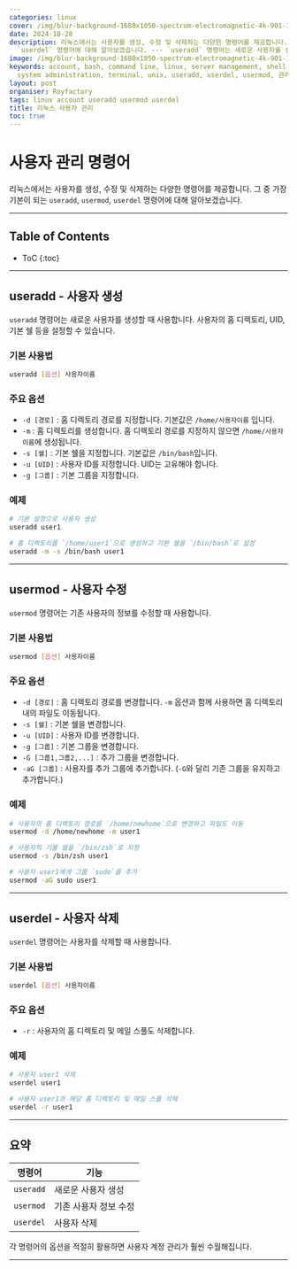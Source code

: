```yaml
---
categories: linux
cover: /img/blur-background-1680x1050-spectrum-electromagnetic-4k-901-1.jpg
date: 2024-10-28
description: 리눅스에서는 사용자를 생성, 수정 및 삭제하는 다양한 명령어를 제공합니다. 그 중 가장 기본이 되는 `useradd`, `usermod`,
  `userdel` 명령어에 대해 알아보겠습니다. --- `useradd` 명령어는 새로운 사용자를 생성할 때 사용합니다. 사용자의 홈 디렉토리...
image: /img/blur-background-1680x1050-spectrum-electromagnetic-4k-901-1.jpg
keywords: account, bash, command line, linux, server management, shell scripting,
  system administration, terminal, unix, useradd, userdel, usermod, 관리, 리눅스, 사용자
layout: post
organiser: Royfactory
tags: linux account useradd usermod userdel
title: 리눅스 사용자 관리
toc: true
---
```

# 사용자 관리 명령어
리눅스에서는 사용자를 생성, 수정 및 삭제하는 다양한 명령어를 제공합니다. 그 중 가장 기본이 되는 `useradd`, `usermod`, `userdel` 명령어에 대해 알아보겠습니다.

---
## Table of Contents

* ToC
{:toc}

---

## useradd - 사용자 생성

`useradd` 명령어는 새로운 사용자를 생성할 때 사용합니다. 사용자의 홈 디렉토리, UID, 기본 쉘 등을 설정할 수 있습니다.

### 기본 사용법
```bash
useradd [옵션] 사용자이름
```

### 주요 옵션
* `-d [경로]` : 홈 디렉토리 경로를 지정합니다. 기본값은 `/home/사용자이름` 입니다.
* `-m` : 홈 디렉토리를 생성합니다. 홈 디렉토리 경로를 지정하지 않으면 `/home/사용자이름`에 생성됩니다.
* `-s [쉘]` : 기본 쉘을 지정합니다. 기본값은 `/bin/bash`입니다.
* `-u [UID]` : 사용자 ID를 지정합니다. UID는 고유해야 합니다.
* `-g [그룹]` : 기본 그룹을 지정합니다.

### 예제
```bash
# 기본 설정으로 사용자 생성
useradd user1

# 홈 디렉토리를 `/home/user1`으로 생성하고 기본 쉘을 `/bin/bash`로 설정
useradd -m -s /bin/bash user1
```

---

## usermod - 사용자 수정

`usermod` 명령어는 기존 사용자의 정보를 수정할 때 사용합니다.

### 기본 사용법
```bash
usermod [옵션] 사용자이름
```

### 주요 옵션
* `-d [경로]` : 홈 디렉토리 경로를 변경합니다. `-m` 옵션과 함께 사용하면 홈 디렉토리 내의 파일도 이동됩니다.
* `-s [쉘]` : 기본 쉘을 변경합니다.
* `-u [UID]` : 사용자 ID를 변경합니다.
* `-g [그룹]` : 기본 그룹을 변경합니다.
* `-G [그룹1,그룹2,...]` : 추가 그룹을 변경합니다.
* `-aG [그룹]` : 사용자를 추가 그룹에 추가합니다. (`-G`와 달리 기존 그룹을 유지하고 추가합니다.)

### 예제
```bash
# 사용자의 홈 디렉토리 경로를 `/home/newhome`으로 변경하고 파일도 이동
usermod -d /home/newhome -m user1

# 사용자의 기볼 쉘을 `/bin/zsh`로 지정
usermod -s /bin/zsh user1

# 사용자 user1에게 그룹 `sudo`를 추가
usermod -aG sudo user1
```

---

## userdel - 사용자 삭제

`userdel` 명령어는 사용자를 삭제할 때 사용합니다.

### 기본 사용법
```bash
userdel [옵션] 사용자이름
```

### 주요 옵션
* `-r` : 사용자의 홈 디렉토리 및 메일 스풀도 삭제합니다.

### 예제
```bash
# 사용자 user1 삭제
userdel user1

# 사용자 user1과 해당 홈 디렉토리 및 메일 스풀 삭제
userdel -r user1
```

---

## 요약

|명령어|기능|
|---|-----|
|`useradd`|새로운 사용자 생성|
|`usermod`|기존 사용자 정보 수정|
|`userdel`|사용자 삭제|

각 명령어의 옵션을 적절히 활용하면 사용자 계정 관리가 훨씬 수월해집니다.

---
